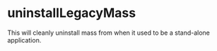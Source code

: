 # uninstallLegacyMass

This will cleanly uninstall mass from when it used to be a stand-alone application.
